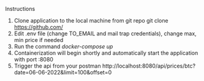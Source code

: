 Instructions
1. Clone application to the local machine from git repo
    git clone https://github.com/
2. Edit .env file (change TO_EMAIL and mail trap credentials), change max, min price if needed
3. Run the command *docker-compose up*
4. Containerization will begin shortly and automatically start the application with port :8080
5. Trigger the api from your postman
    http://localhost:8080/api/prices/btc?date=06-06-2022&limit=100&offset=0